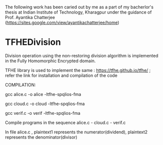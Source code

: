 The following work has been caried out by me as a part of my bacherlor's thesis at Indian Institute of Technology, Kharagpur under the guidance of Prof. Ayantika Chatterjee (https://sites.google.com/view/ayantikachatterjee/home)

# TFHEDivision
Division operation using the non-restoring division algorithm is implemented in the Fully Homomorphic Encrypted domain. 

TFHE library is used to implement the same : https://tfhe.github.io/tfhe/  ; refer the link for installation and compilation of the code

COMPILATION:

gcc alice.c -o alice -ltfhe-spqlios-fma

gcc cloud.c -o cloud -ltfhe-spqlios-fma

gcc verif.c -o verif -ltfhe-spqlios-fma


Compile programs in the sequence alice.c - cloud.c - verif.c

In file alice.c , plaintext1 represents the numerator(dividend), plaintext2 represents the denominator(divisor)
